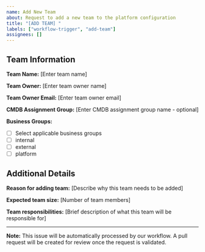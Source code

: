 ```yaml
---
name: Add New Team
about: Request to add a new team to the platform configuration
title: "[ADD TEAM] "
labels: ["workflow-trigger", "add-team"]
assignees: []
---
```


## Team Information

**Team Name:** [Enter team name]

**Team Owner:** [Enter team owner name]

**Team Owner Email:** [Enter team owner email]

**CMDB Assignment Group:** [Enter CMDB assignment group name - optional]

**Business Groups:** 
- [ ] Select applicable business groups
- [ ] internal
- [ ] external
- [ ] platform

## Additional Details

**Reason for adding team:**
[Describe why this team needs to be added]

**Expected team size:**
[Number of team members]

**Team responsibilities:**
[Brief description of what this team will be responsible for]

---

**Note:** This issue will be automatically processed by our workflow. A pull request will be created for review once the request is validated.
